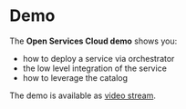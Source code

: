 # Demo

The **Open Services Cloud demo** shows you:

- how to deploy a service via orchestrator
- the low level integration of the service
- how to leverage the catalog

The demo is available as [video stream](https://www.youtube.com/watch?v=E2bU1uRC29Y).
